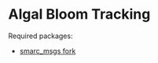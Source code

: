 # Algal Bloom Tracking

Required packages:
- [smarc_msgs fork](https://github.com/matthew-william-lock/smarc_msgs)
